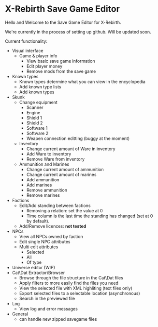 # X-Rebirth Save Game Editor

Hello and Welcome to the Save Game Editor for X-Rebirth.

We're currently in the process of setting up github. Will be updated soon.

Current functionality:
* Visual interface
  * Game & player info 
    * View basic save game information
    * Edit player money
    * Remove mods from the save game
 * Known types
   * Known types determine what you can view in the encyclopedia
   * Add known type lists
   * Add known types
* Skunk
  * Change equipment
    * Scanner
    * Engine
    * Shield 1
    * Shield 2
    * Software 1
    * Software 2
    * Weapen connection editting (buggy at the moment)
  * Inventory
    * Change current amount of Ware in inventory
    * Add Ware to inventory
    * Remove Ware from inventory
  * Ammunition and Marines
    * Change current amount of ammunition
    * Change current amount of marines
    * Add ammunition
    * Add marines
    * Remove ammunition
    * Remove marines
* Factions
  * Edit/Add standing between factions
    * Removing a relation: set the value at 0
	* Time column is the last time the standing has changed (set at 0 by default).
  * Add/Remove licences: **not tested**
* NPCs
  * View all NPCs owned by faction
  * Edit single NPC attributes
  * Multi edit attributes
    * Selected
    * All
    * Of type
* Universe editor (WIP)
* Cat\Dat Extractor\Browser
  * Browse through the file structure in the Cat\Dat files
  * Apply filters to more easily find the files you need
  * View the selected file with XML highliting (text files only)
  * Export selected files to a selectable location (asynchronous)
  * Search in the previewed file
* Log
  * View log and error messages
* General
  * can handle new zipped savegame files

